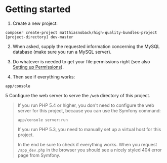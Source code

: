 # Getting started

1. Create a new project:

```
composer create-project matthiasnoback/high-quality-bundles-project [project-directory] dev-master
```

2. When asked, supply the requested information concerning the MySQL database (make sure you run a MySQL server).

3. Do whatever is needed to get your file permissions right (see also [Setting up Permissions](http://symfony.com/doc/current/book/installation.html)).

4. Then see if everything works:

```
app/console
```

5 Configure the web server to serve the `/web` directory of this project.

> If you run PHP 5.4 or higher, you don't need to configure the web server for this project, because you can use the Symfony command:
>
> ```
> app/console server:run
> ```
>
> If you run PHP 5.3, you need to manually set up a virtual host for this project.
>
> In the end be sure to check if everything works. When you request `/app_dev.php` in the browser you should see a nicely styled 404 error page from Symfony.

